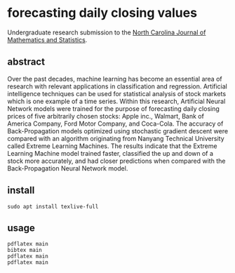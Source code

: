# forecasting daily closing values

Undergraduate research submission to the [North Carolina Journal of Mathematics and Statistics](https://libjournal.uncg.edu/ncjms).

<object data="./main.pdf" width="1000" height="1000" type='application/pdf'></object>

## abstract

Over the past decades, machine learning has become an essential area of research with relevant applications in classification and regression. 
Artificial intelligence techniques can be used for statistical analysis of stock markets which is one example of a time series. 
Within this research, Artificial Neural Network models were trained for the purpose of forecasting daily closing prices of five arbitrarily chosen stocks: Apple inc., Walmart, Bank of America Company, Ford Motor Company, and Coca-Cola. 
The accuracy of Back-Propagation models optimized using stochastic gradient descent were compared with an algorithm originating from Nanyang Technical University called Extreme Learning Machines. 
The results indicate that the Extreme Learning Machine model trained faster, classified the up and down of a stock more accurately, and had closer predictions when compared with the Back-Propagation Neural Network model.

## install

```shell
sudo apt install texlive-full
```

## usage

```shell
pdflatex main
bibtex main
pdflatex main
pdflatex main
```
